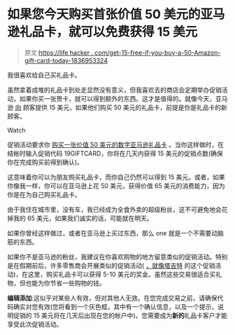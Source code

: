 # 如果您今天购买首张价值 50 美元的亚马逊礼品卡，就可以免费获得 15 美元

> 原文:[https://life hacker . com/get-15-free-if-you-buy-a-50-Amazon-gift-card-today-1836953324](https://lifehacker.com/get-15-free-if-you-buy-a-50-amazon-gift-card-today-1836953324)

我很喜欢给自己买礼品卡。

虽然拿着成堆的礼品卡到处走显然没有意义，但我喜欢去的商店会定期举办促销活动，如果你买一张贺卡，就可以得到额外的东西。这才是值得的。就像今天，亚马逊 [向](https://www.amazon.com/b/ref=gc_10p50_vc_hi_nov?asc_campaign=InlineText&asc_refurl=https://lifehacker.com/get-15-free-if-you-buy-a-50-amazon-gift-card-today-1836953324&asc_source=&ie=UTF8&imprToken=j2yjfVUanmJ6G9odTB0cFQ&linkCode=w61&node=11158618011&slotNum=2&tag=kinjalifehackerlink-20) 顾客提供 15 美元，如果他们购买 50 美元的礼品卡，前提是你是礼品卡的新顾客。

Watch

促销活动要求你 [购买一张价值 50 美元的数字亚马逊礼品卡](https://www.amazon.com/gp/product/B004LLIKVU/ref=as_li_qf_asin_il_tl?asc_campaign=InlineText&asc_refurl=https://lifehacker.com/get-15-free-if-you-buy-a-50-amazon-gift-card-today-1836953324&asc_source=&creative=9325&creativeASIN=B004LLIKVU&ie=UTF8&linkCode=as2&linkId=6b5a88c0a462ea9a13e8c78c90fd3d31&tag=kinjalifehackerlink-20) 。当你这样做时，在结帐时输入促销代码 19GIFTCARD，你将在几天内获得 15 美元的促销点数(确保你在完成购买前得到确认)。

这意味着你可以为朋友购买礼品卡，而你自己仍然可以得到 15 美元。或者，如果你像我一样，你可以在亚马逊上花 50 美元，获得价值 65 美元的消费能力，因为你是在为自己购买礼品卡。

由于我住在城市里，没有车，我已经成为全食外卖的超级粉丝，这不可避免地会花掉我的 65 美元，如果我们诚实的话，可能就在明天。

如果你曾经这样做过，或者在亚马逊上买过东西，那么 one 就是一个不需要动脑筋的东西。

如果你不是亚马逊的粉丝，我建议在你喜欢购物的地方留意类似的促销活动。特别是在假期前后，许多零售商会开展类似的促销活动( [，就像塔吉特](https://lifehacker.com/use-targets-10-off-gift-card-promotion-today-to-buy-st-1830806775) 的这个促销活动)，在这里，购买礼品卡可以获得 5-10 美元的奖金。虽然这些交易很适合买礼物，但也能为你节省一些购物的钱。

**编辑添加**:这似乎对某些人有效，但对其他人无效。在您完成交易之前，请确保代码确实对您有效(您将看到一个灰色框，其中有一个确认信息，以及一个提示，说明促销的 15 美元将在几天后出现在您的帐户中)。您需要成为**新的**礼品卡客户才能享受此次促销活动。